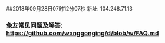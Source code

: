 ##2018年09月28日07时12分07秒 新址: 104.248.71.13
### 兔友常见问题及解答: https://github.com/wanggonging/d/blob/w/FAQ.md

